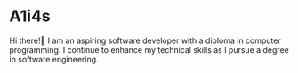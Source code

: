 # A1i4s
 Hi there!👋
 I am an aspiring software developer with a diploma in computer programming. I continue to enhance my technical skills as I pursue a degree in software engineering.
